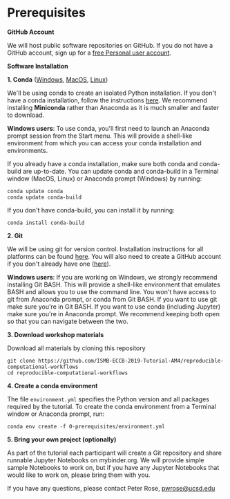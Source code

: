 # Prerequisites

__GitHub Account__

We will host public software repositories on GitHub. If you do not have a GitHub account, sign up for a [free Personal user account](https://github.com/join).

__Software Installation__

**1. Conda** ([Windows](https://conda.io/projects/conda/en/latest/user-guide/install/windows.html), [MacOS](https://conda.io/projects/conda/en/latest/user-guide/install/macos.html), [Linux](https://conda.io/projects/conda/en/latest/user-guide/install/linux.html)) 

We'll be using conda to create an isolated Python installation. If you don't have a conda installation, follow the instructions [here](https://conda.io/projects/conda/en/latest/user-guide/install/index.html).
We recommend installing **Miniconda** rather than Anaconda as it is much smaller and faster to download.

__Windows users__: To use conda, you'll first need to launch an Anaconda prompt session from the Start menu. This will provide a shell-like environment from which you can access your conda installation and environments.

If you already have a conda installation, make sure both conda and conda-build are up-to-date. You can update conda and conda-build in a Terminal window (MacOS, Linux) or Anaconda prompt (Windows) by running:
```
conda update conda
conda update conda-build
```

If you don't have conda-build, you can install it by running:
```
conda install conda-build
```

**2. Git** 

We will be using git for version control. Installation instructions for all platforms can be found [here](https://git-scm.com/book/en/v2/Getting-Started-Installing-Git). You will also need to create a GitHub account if you don't already have one ([here](https://github.com/join)).

__Windows users__: If you are working on Windows, we strongly recommend installing Git BASH. This will provide a shell-like environment that emulates BASH and allows you to use the command line. You won't have access to git from Anaconda prompt, or conda from Git BASH. If you want to use git make sure you're in Git BASH. If you want to use conda (including Jupyter) make sure you're in Anaconda prompt. We recommend keeping both open so that you can navigate between the two.

**3. Download workshop materials**

Download all materials by cloning this repository
```
git clone https://github.com/ISMB-ECCB-2019-Tutorial-AM4/reproducible-computational-workflows
cd reproducible-computational-workflows
```

**4. Create a conda environment**

The file `environment.yml` specifies the Python version and all packages required by the tutorial. To create the conda environment from a Terminal window or Anaconda prompt, run:
```
conda env create -f 0-prerequisites/environment.yml
```
**5. Bring your own project (optionally)**

As part of the tutorial each participant will create a Git repository and share runnable Jupyter Notebooks on mybinder.org. We will provide simple sample Notebooks to work on, but if you have any Jupyter Notebooks that would like to work on, please bring them with you.

If you have any questions, please contact Peter Rose, pwrose@ucsd.edu
